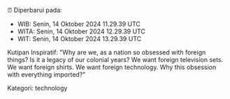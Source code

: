 ⏰ Diperbarui pada:
- WIB: Senin, 14 Oktober 2024 11.29.39 UTC
- WITA: Senin, 14 Oktober 2024 12.29.39 UTC
- WIT: Senin, 14 Oktober 2024 13.29.39 UTC

Kutipan Inspiratif:
"Why are we, as a nation so obsessed with foreign things? Is it a legacy of our colonial years? We want foreign television sets. We want foreign shirts. We want foreign technology. Why this obsession with everything imported?"


Kategori: technology


